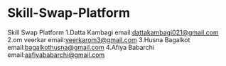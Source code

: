 # Skill-Swap-Platform
Skill Swap Platform
1.Datta Kambagi 
email:dattakambagi021@gmail.com
2.om veerkar
email:veerkarom3@gmail.com
3.Husna Bagalkot
email:bagalkothusna@gmail.com
4.Afiya Babarchi
email:aafiyababarchi@gmail.com


